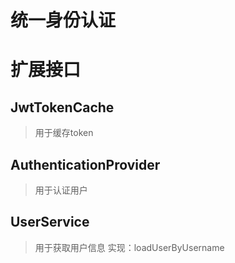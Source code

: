 # 统一身份认证

# 扩展接口

## JwtTokenCache

> 用于缓存token

## AuthenticationProvider

> 用于认证用户

## UserService

> 用于获取用户信息
> 实现：loadUserByUsername
